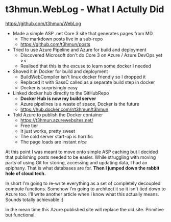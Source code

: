 # t3hmun.WebLog - What I Actully Did

https://github.com/t3hmun/WebLog

* Made a simple ASP .net Core 3 site that generates pages from MD
    * The markdown posts live in a sub-repo
    * https://github.com/t3hmun/posts
* Tried to use Azure Pipeline and Azure for build and deployment
    * Discovered Microsoft don't do Core 3 on Azure / Azure DevOps yet ><
    * Realised that this is the excuse to learn some docker I needed 
* Shoved it in Docker for build and deployment
    * BuildWebCompiler isn't linux docker friendly so I dropped it
    * Replaced it with SassC called as a separate build step in docker
    * Docker is surprisingly easy
* Linked docker hub directly to the GitHubRepo
    * __Docker Hub is now my build server__
    * Azure pipelines is a waste of space, Docker is the future
    * https://hub.docker.com/r/t3hmun/t3hmun
* Told Azure to publish the Docker container
    * https://t3hmun.azurewebsites.net/
    * Free tier
    * It just works, pretty sweet
    * The cold server start-up is horrific
    * The page loads are instant _nice_


At this point I was meant to move onto simple ASP caching but I decided that publishing posts needed to be easier.
While struggling with moving parts of using Git for storing, accessing and updating data, I had an epiphany.
That is what databases are for.
__Then I jumped down the rabbit hole of cloud tech.__

In short I'm going to re-write everything as a set of completely decoupled compute functions.
Somehow I'm going to architect it so it isn't tied down to Azure too.
I'll write another article when I know what this actually means.
Sounds totally achievable :)

In the mean time this Azure published site will replace the old site. Primitive but functional.
